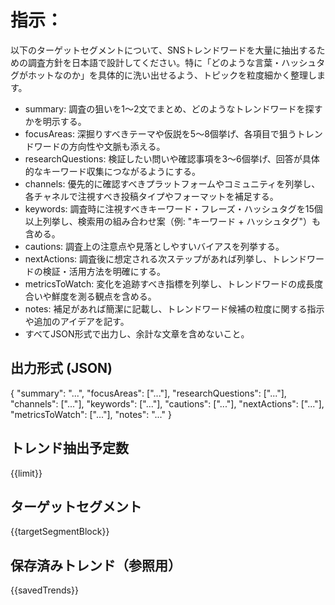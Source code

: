# 指示：
以下のターゲットセグメントについて、SNSトレンドワードを大量に抽出するための調査方針を日本語で設計してください。特に「どのような言葉・ハッシュタグがホットなのか」を具体的に洗い出せるよう、トピックを粒度細かく整理します。
- summary: 調査の狙いを1〜2文でまとめ、どのようなトレンドワードを探すかを明示する。
- focusAreas: 深掘りすべきテーマや仮説を5〜8個挙げ、各項目で狙うトレンドワードの方向性や文脈も添える。
- researchQuestions: 検証したい問いや確認事項を3〜6個挙げ、回答が具体的なキーワード収集につながるようにする。
- channels: 優先的に確認すべきプラットフォームやコミュニティを列挙し、各チャネルで注視すべき投稿タイプやフォーマットを補足する。
- keywords: 調査時に注視すべきキーワード・フレーズ・ハッシュタグを15個以上列挙し、検索用の組み合わせ案（例: "キーワード + ハッシュタグ"）も含める。
- cautions: 調査上の注意点や見落としやすいバイアスを列挙する。
- nextActions: 調査後に想定される次ステップがあれば列挙し、トレンドワードの検証・活用方法を明確にする。
- metricsToWatch: 変化を追跡すべき指標を列挙し、トレンドワードの成長度合いや鮮度を測る観点を含める。
- notes: 補足があれば簡潔に記載し、トレンドワード候補の粒度に関する指示や追加のアイデアを記す。
- すべてJSON形式で出力し、余計な文章を含めないこと。

## 出力形式 (JSON)
{
  "summary": "...",
  "focusAreas": ["..."],
  "researchQuestions": ["..."],
  "channels": ["..."],
  "keywords": ["..."],
  "cautions": ["..."],
  "nextActions": ["..."],
  "metricsToWatch": ["..."],
  "notes": "..."
}

## トレンド抽出予定数
{{limit}}

## ターゲットセグメント
{{targetSegmentBlock}}

## 保存済みトレンド（参照用）
{{savedTrends}}